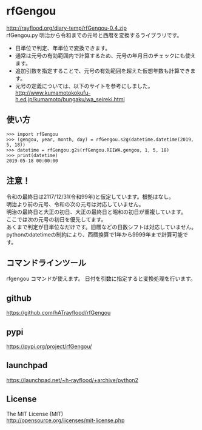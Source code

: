 rfGengou
========
http://rayflood.org/diary-temp/rfGengou-0.4.zip  
rfGengou.py 明治から令和までの元号と西暦を変換するライブラリです。
* 日単位で判定、年単位で変換できます。
* 通常は元号の有効範囲内で計算するため、元号の年月日のチェックにも使えます。
* 追加引数を指定することで、元号の有効範囲を超えた仮想年数も計算できます。
* 元号の定義については、以下のサイトを参考にしました。
http://www.kumamotokokufu-h.ed.jp/kumamoto/bungaku/wa_seireki.html

使い方
------
    >>> import rfGengou
    >>> (gengou, year, month, day) = rfGengou.s2g(datetime.datetime(2019, 5, 18))
    >>> datetime = rfGengou.g2s(rfGengou.REIWA.gengou, 1, 5, 18)
    >>> print(datetime)
    2019-05-18 00:00:00

注意！
------
令和の最終日は2117/12/31(令和99年)と仮定しています。根拠はなし。  
明治より前の元号、令和の次の元号は対応していません。  
明治の最終日と大正の初日、大正の最終日と昭和の初日が重複しています。  
ここでは次の元号の初日を優先してます。  
あくまで判定が日単位なだけです。旧暦などの日数シフトは対応していません。  
pythonのdatetimeの制約により、西暦換算で1年から9999年まで計算可能です。  

コマンドラインツール
--------------------
rfgengou コマンドが使えます。
日付を引数に指定すると変換処理を行います。

github
------
https://github.com/hATrayflood/rfGengou

pypi
----
https://pypi.org/project/rfGengou/

launchpad
---------
https://launchpad.net/~h-rayflood/+archive/python2

License
-------
The MIT License (MIT)  
http://opensource.org/licenses/mit-license.php  
